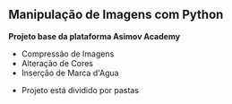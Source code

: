 ## Manipulação de Imagens com Python

__Projeto base da plataforma Asimov Academy__

- Compressão de Imagens
- Alteração de Cores
- Inserção de Marca d'Agua

* Projeto está dividido por pastas